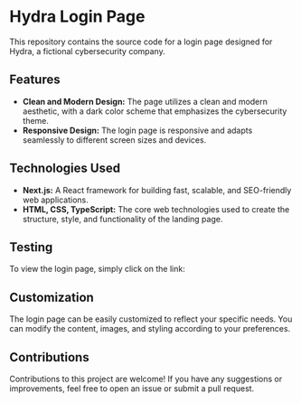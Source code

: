 # Hydra Login Page

This repository contains the source code for a login page designed for Hydra, a fictional cybersecurity company.

## Features

- **Clean and Modern Design:** The page utilizes a clean and modern aesthetic, with a dark color scheme that emphasizes the cybersecurity theme.
- **Responsive Design:** The login page is responsive and adapts seamlessly to different screen sizes and devices.

## Technologies Used

- **Next.js:** A React framework for building fast, scalable, and SEO-friendly web applications.
- **HTML, CSS, TypeScript:** The core web technologies used to create the structure, style, and functionality of the landing page.

## Testing

To view the login page, simply click on the link:

## Customization

The login page can be easily customized to reflect your specific needs. You can modify the content, images, and styling according to your preferences.

## Contributions

Contributions to this project are welcome! If you have any suggestions or improvements, feel free to open an issue or submit a pull request.
